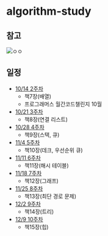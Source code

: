 # algorithm-study

## 참고
![ㅇㅇ](http://image.kyobobook.co.kr/images/book/xlarge/178/x9791189909178.jpg)

## 일정
* [10/14 2주차](https://github.com/DevooKim/algorithm-study/tree/main/week2)
  + 책7장(배열)
  + 프로그래머스 월간코드챌린지 10월
* [10/21 3주차](https://github.com/DevooKim/algorithm-study/tree/main/week3)
  + 책8장(연결 리스트)
* [10/28 4주차](https://github.com/DevooKim/algorithm-study/tree/main/week4)
  + 책9장(스택, 큐)
* [11/4 5주차](https://github.com/DevooKim/algorithm-study/tree/main/week5)
  + 책10장(데크, 우선순위 큐)
* [11/11 6주차](https://github.com/DevooKim/algorithm-study/tree/main/week6)
  + 책11장(해시 테이블)
* [11/18 7주차](https://github.com/DevooKim/algorithm-study/tree/main/week7)
  + 책12장(그래프)
* [11/25 8주차](https://github.com/DevooKim/algorithm-study/tree/main/week8)
  + 책13장(최단 경로 문제)
* [12/2 9주차](https://github.com/DevooKim/algorithm-study/tree/main/week9)
  + 책14장(트리)
* [12/9 10주차](https://github.com/DevooKim/algorithm-study/tree/main/week10)
  + 책15장(힙)
